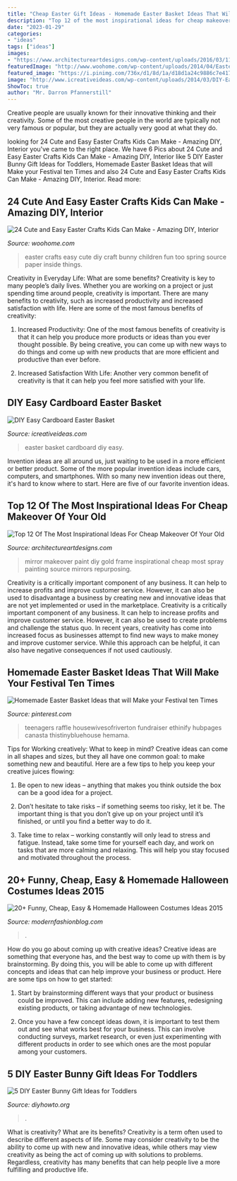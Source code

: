 ```yaml
---
title: "Cheap Easter Gift Ideas - Homemade Easter Basket Ideas That Will Make Your Festival Ten Times"
description: "Top 12 of the most inspirational ideas for cheap makeover of your old"
date: "2023-01-29"
categories:
- "ideas"
tags: ["ideas"]
images:
- "https://www.architectureartdesigns.com/wp-content/uploads/2016/03/11-3-630x596.jpg"
featuredImage: "http://www.woohome.com/wp-content/uploads/2014/04/Easter-Crafts-for-Kids-23.jpg"
featured_image: "https://i.pinimg.com/736x/d1/8d/1a/d18d1a24c9886c7e41787e65da3514ec.jpg"
image: "http://www.icreativeideas.com/wp-content/uploads/2014/03/DIY-Easy-Cardboard-Easter-Basket-5.jpg"
ShowToc: true
author: "Mr. Darron Pfannerstill"
---
```



Creative people are usually known for their innovative thinking and their creativity. Some of the most creative people in the world are typically not very famous or popular, but they are actually very good at what they do.

	

		
looking for 24 Cute and Easy Easter Crafts Kids Can Make - Amazing DIY, Interior you've came to the right place. We have 6 Pics about 24 Cute and Easy Easter Crafts Kids Can Make - Amazing DIY, Interior like 5 DIY Easter Bunny Gift Ideas for Toddlers, Homemade Easter Basket Ideas that will Make your Festival ten Times and also 24 Cute and Easy Easter Crafts Kids Can Make - Amazing DIY, Interior. Read more:
		
    
## 24 Cute And Easy Easter Crafts Kids Can Make - Amazing DIY, Interior

<img loading=lazy src="http://www.woohome.com/wp-content/uploads/2014/04/Easter-Crafts-for-Kids-23.jpg" onerror="this.onerror=null;this.src='https://tse1.mm.bing.net/th?id=OIP.oxBblqw7AF6DXZUOU3_wCwHaLH&amp;pid=15.1';" alt="24 Cute and Easy Easter Crafts Kids Can Make - Amazing DIY, Interior">

_Source: woohome.com_

>easter crafts easy cute diy craft bunny children fun too spring source paper inside things. 

	

Creativity in Everyday Life: What are some benefits?
Creativity is key to many people’s daily lives. Whether you are working on a project or just spending time around people, creativity is important. There are many benefits to creativity, such as increased productivity and increased satisfaction with life. Here are some of the most famous benefits of creativity: 
1) Increased Productivity: One of the most famous benefits of creativity is that it can help you produce more products or ideas than you ever thought possible. By being creative, you can come up with new ways to do things and come up with new products that are more efficient and productive than ever before. 

2) Increased Satisfaction With Life: Another very common benefit of creativity is that it can help you feel more satisfied with your life.

    
## DIY Easy Cardboard Easter Basket

<img loading=lazy src="http://www.icreativeideas.com/wp-content/uploads/2014/03/DIY-Easy-Cardboard-Easter-Basket-5.jpg" onerror="this.onerror=null;this.src='https://tse2.mm.bing.net/th?id=OIP.06PIV_QH_RDR6aJKbzyKdAHaFn&amp;pid=15.1';" alt="DIY Easy Cardboard Easter Basket">

_Source: icreativeideas.com_

>easter basket cardboard diy easy. 

	

Invention ideas are all around us, just waiting to be used in a more efficient or better product. Some of the more popular invention ideas include cars, computers, and smartphones. With so many new invention ideas out there, it's hard to know where to start. Here are five of our favorite invention ideas.

    
## Top 12 Of The Most Inspirational Ideas For Cheap Makeover Of Your Old

<img loading=lazy src="https://www.architectureartdesigns.com/wp-content/uploads/2016/03/11-3-630x596.jpg" onerror="this.onerror=null;this.src='https://tse3.mm.bing.net/th?id=OIP.AeEz5YpyCTVWLXAgWOnSEwHaHA&amp;pid=15.1';" alt="Top 12 Of The Most Inspirational Ideas For Cheap Makeover Of Your Old">

_Source: architectureartdesigns.com_

>mirror makeover paint diy gold frame inspirational cheap most spray painting source mirrors repurposing. 

	

Creativity is a critically important component of any business. It can help to increase profits and improve customer service. However, it can also be used to disadvantage a business by creating new and innovative ideas that are not yet implemented or used in the marketplace.
Creativity is a critically important component of any business. It can help to increase profits and improve customer service. However, it can also be used to create problems and challenge the status quo. In recent years, creativity has come into increased focus as businesses attempt to find new ways to make money and improve customer service. While this approach can be helpful, it can also have negative consequences if not used cautiously.

    
## Homemade Easter Basket Ideas That Will Make Your Festival Ten Times

<img loading=lazy src="https://i.pinimg.com/736x/d1/8d/1a/d18d1a24c9886c7e41787e65da3514ec.jpg" onerror="this.onerror=null;this.src='https://tse1.mm.bing.net/th?id=OIP.9tCMkwJvAiBItk0lKd87mAHaJ6&amp;pid=15.1';" alt="Homemade Easter Basket Ideas that will Make your Festival ten Times">

_Source: pinterest.com_

>teenagers raffle housewivesofriverton fundraiser ethinify hubpages canasta thistinybluehouse hemama. 

	

Tips for Working creatively: What to keep in mind?
Creative ideas can come in all shapes and sizes, but they all have one common goal: to make something new and beautiful. Here are a few tips to help you keep your creative juices flowing:
1. Be open to new ideas – anything that makes you think outside the box can be a good idea for a project.

2. Don’t hesitate to take risks – if something seems too risky, let it be. The important thing is that you don’t give up on your project until it’s finished, or until you find a better way to do it.

3. Take time to relax – working constantly will only lead to stress and fatigue. Instead, take some time for yourself each day, and work on tasks that are more calming and relaxing. This will help you stay focused and motivated throughout the process.

    
## 20+ Funny, Cheap, Easy &amp; Homemade Halloween Costumes Ideas 2015

<img loading=lazy src="https://modernfashionblog.com/wp-content/uploads/2015/08/20-Funny-Cheap-Easy-Homemade-Halloween-Costumes-Ideas-2015-16.jpg" onerror="this.onerror=null;this.src='https://tse1.mm.bing.net/th?id=OIP.HpZ5YtMe15H01UDZvyHaiwHaJ4&amp;pid=15.1';" alt="20+ Funny, Cheap, Easy &amp; Homemade Halloween Costumes Ideas 2015">

_Source: modernfashionblog.com_

>. 

	

How do you go about coming up with creative ideas?
Creative ideas are something that everyone has, and the best way to come up with them is by brainstorming. By doing this, you will be able to come up with different concepts and ideas that can help improve your business or product. Here are some tips on how to get started:
1. Start by brainstorming different ways that your product or business could be improved. This can include adding new features, redesigning existing products, or taking advantage of new technologies.

2. Once you have a few concept ideas down, it is important to test them out and see what works best for your business. This can involve conducting surveys, market research, or even just experimenting with different products in order to see which ones are the most popular among your customers.


    
## 5 DIY Easter Bunny Gift Ideas For Toddlers

<img loading=lazy src="http://www.diyhowto.org/wp-content/uploads/2016/03/DIY-Paper-Bag-Bunny-Treat-Easter-Bunny-Gift-Ideas.jpg" onerror="this.onerror=null;this.src='https://tse2.mm.bing.net/th?id=OIP.WevhTa-3k1z_0HirIp3zcQHaKX&amp;pid=15.1';" alt="5 DIY Easter Bunny Gift Ideas for Toddlers">

_Source: diyhowto.org_

>. 

	

What is creativity? What are its benefits?
Creativity is a term often used to describe different aspects of life. Some may consider creativity to be the ability to come up with new and innovative ideas, while others may view creativity as being the act of coming up with solutions to problems. Regardless, creativity has many benefits that can help people live a more fulfilling and productive life.

